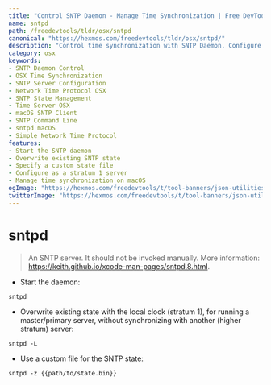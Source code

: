 ```yaml
---
title: "Control SNTP Daemon - Manage Time Synchronization | Free DevTools"
name: sntpd
path: /freedevtools/tldr/osx/sntpd
canonical: "https://hexmos.com/freedevtools/tldr/osx/sntpd/"
description: "Control time synchronization with SNTP Daemon. Configure the Simple Network Time Protocol daemon, set local clock, and manage SNTP state. Free online tool, no registration required."
category: osx
keywords:
- SNTP Daemon Control
- OSX Time Synchronization
- SNTP Server Configuration
- Network Time Protocol OSX
- SNTP State Management
- Time Server OSX
- macOS SNTP Client
- SNTP Command Line
- sntpd macOS
- Simple Network Time Protocol
features:
- Start the SNTP daemon
- Overwrite existing SNTP state
- Specify a custom state file
- Configure as a stratum 1 server
- Manage time synchronization on macOS
ogImage: "https://hexmos.com/freedevtools/t/tool-banners/json-utilities-banner.png"
twitterImage: "https://hexmos.com/freedevtools/t/tool-banners/json-utilities-banner.png"
---
```


# sntpd

> An SNTP server.
> It should not be invoked manually.
> More information: <https://keith.github.io/xcode-man-pages/sntpd.8.html>.

- Start the daemon:

`sntpd`

- Overwrite existing state with the local clock (stratum 1), for running a master/primary server, without synchronizing with another (higher stratum) server:

`sntpd -L`

- Use a custom file for the SNTP state:

`sntpd -z {{path/to/state.bin}}`
